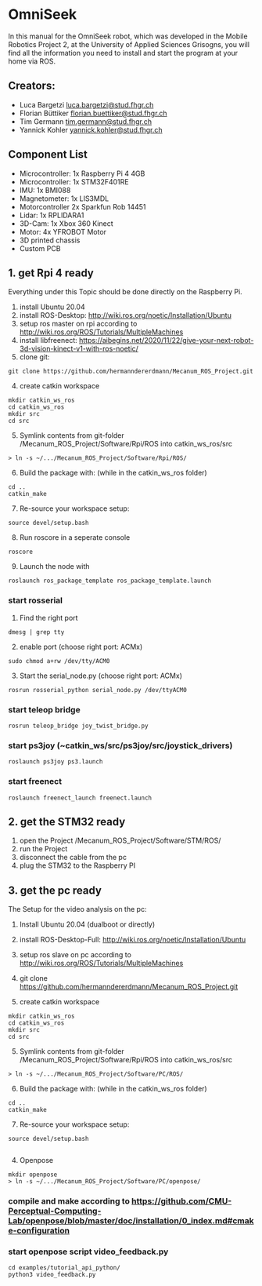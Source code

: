 # OmniSeek
In this manual for the OmniSeek robot, which was developed in the Mobile Robotics Project 2, at the University of Applied Sciences Grisogns, you will find all the information you need to install and start the program at your home via ROS.

## Creators:
- Luca Bargetzi				  luca.bargetzi@stud.fhgr.ch
- Florian Büttiker			florian.buettiker@stud.fhgr.ch
- Tim Germann				    tim.germann@stud.fhgr.ch
- Yannick Kohler			  yannick.kohler@stud.fhgr.ch

## Component List
-	Microcontroller:	1x Raspberry Pi 4 4GB
-	Microcontroller:	1x STM32F401RE
-	IMU:			1x BMI088 
-	Magnetometer:	1x LIS3MDL
-	Motorcontroller	2x Sparkfun Rob 14451
-	Lidar:			1x RPLIDARA1
-	3D-Cam:		1x Xbox 360 Kinect
-	Motor:			4x YFROBOT Motor
-	3D printed chassis
-	Custom PCB

## 1. get Rpi 4 ready
Everything under this Topic should be done directly on the Raspberry Pi.
1. install Ubuntu 20.04
2. install ROS-Desktop: http://wiki.ros.org/noetic/Installation/Ubuntu
3. setup ros master on rpi according to http://wiki.ros.org/ROS/Tutorials/MultipleMachines
4. install libfreenect: https://aibegins.net/2020/11/22/give-your-next-robot-3d-vision-kinect-v1-with-ros-noetic/
5. clone git:
```
git clone https://github.com/hermanndererdmann/Mecanum_ROS_Project.git
```
4. create catkin workspace 
```
mkdir catkin_ws_ros
cd catkin_ws_ros
mkdir src
cd src
```
5. Symlink contents from git-folder /Mecanum_ROS_Project/Software/Rpi/ROS into catkin_ws_ros/src
```
> ln -s ~/.../Mecanum_ROS_Project/Software/Rpi/ROS/ 
```
6. Build the package with: (while in the catkin_ws_ros folder)
```
cd ..
catkin_make
```
7. Re-source your workspace setup:
```
source devel/setup.bash
```
8. Run roscore in a seperate console
```
roscore
```
9. Launch the node with
```
roslaunch ros_package_template ros_package_template.launch
```

### start rosserial 
1. Find the right port
```
dmesg | grep tty
```
2. enable port (choose right port: ACMx)
```
sudo chmod a+rw /dev/tty/ACM0
```
3. Start the serial_node.py (choose right port: ACMx)
```
rosrun rosserial_python serial_node.py /dev/ttyACM0
```
### start teleop bridge
```
rosrun teleop_bridge joy_twist_bridge.py
```
### start ps3joy (~catkin_ws/src/ps3joy/src/joystick_drivers)
```
roslaunch ps3joy ps3.launch
```
### start freenect
```
roslaunch freenect_launch freenect.launch
```


## 2. get the STM32 ready
1. open the Project /Mecanum_ROS_Project/Software/STM/ROS/
2. run the Project
3. disconnect the cable from the pc
4. plug the STM32 to the Raspberry PI

## 3. get the pc ready
The Setup for the video analysis on the pc:
1. Install Ubuntu 20.04 (dualboot or directly)
2. install ROS-Desktop-Full: http://wiki.ros.org/noetic/Installation/Ubuntu
3. setup ros slave on pc according to http://wiki.ros.org/ROS/Tutorials/MultipleMachines
4. git clone https://github.com/hermanndererdmann/Mecanum_ROS_Project.git

4. create catkin workspace 
```
mkdir catkin_ws_ros
cd catkin_ws_ros
mkdir src
cd src
```
5. Symlink contents from git-folder /Mecanum_ROS_Project/Software/Rpi/ROS into catkin_ws_ros/src
```
> ln -s ~/.../Mecanum_ROS_Project/Software/PC/ROS/ 
```
6. Build the package with: (while in the catkin_ws_ros folder)
```
cd ..
catkin_make
```
7. Re-source your workspace setup:
```
source devel/setup.bash


```
4. Openpose
```
mkdir openpose
> ln -s ~/.../Mecanum_ROS_Project/Software/PC/openpose/ 
```
### compile and make according to https://github.com/CMU-Perceptual-Computing-Lab/openpose/blob/master/doc/installation/0_index.md#cmake-configuration
### start openpose script video_feedback.py
```
cd examples/tutorial_api_python/
python3 video_feedback.py
```



